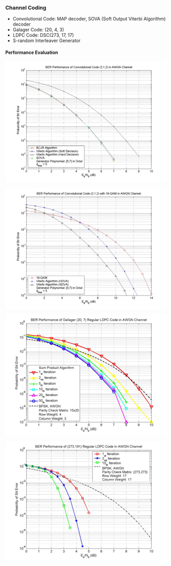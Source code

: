 ### Channel Coding

* Convolutional Code: MAP decoder, SOVA (Soft Output Viterbi Algorithm) decoder
* Galager Code: (20, 4, 3)
* LDPC Code: DSC(273, 17, 17)
* S-random Interleaver Generator

#### Performance Evaluation

![Convolutional code in AWGN channel](images/convolutional_1_awgn.jpg)

![Convolutional code with soft decision Viterbi algorithm decoder](images/convolutional_SDVA.jpg)

![Galager code in AWGN channel](images/Galager_awgn.jpg)

![Performance of LDPC (273, 191)](images/LDPC_273_191.jpg)
